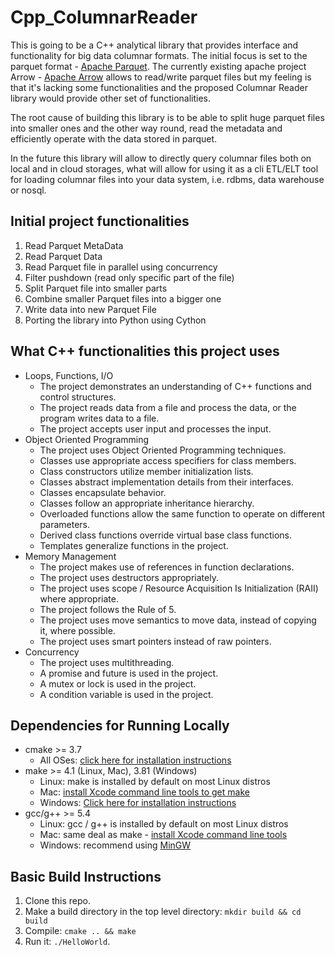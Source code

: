 # Cpp_ColumnarReader

This is going to be a C++ analytical library that provides interface and functionality for big data columnar formats.
The initial focus is set to the parquet format - [Apache Parquet](https://parquet.apache.org/ "Official project"). The currently existing apache project Arrow - [Apache Arrow](https://github.com/apache/arrow) allows to read/write parquet files but my feeling is that it's lacking some functionalities and the proposed Columnar Reader library would provide other set of functionalities.

The root cause of building this library is to be able to split huge parquet files into smaller ones and the other way round, read the metadata and efficiently operate with the data stored in parquet. 

In the future this library will allow to directly query columnar files both on local and in cloud storages, what will allow for using it as a cli ETL/ELT tool for loading columnar files into your data system, i.e. rdbms, data warehouse or nosql.

## Initial project functionalities
1. Read Parquet MetaData
2. Read Parquet Data
3. Read Parquet file in parallel using concurrency
4. Filter pushdown (read only specific part of the file)
5. Split Parquet file into smaller parts
6. Combine smaller Parquet files into a bigger one
7. Write data into new Parquet File
8. Porting the library into Python using Cython


## What C++ functionalities this project uses
- Loops, Functions, I/O
    - The project demonstrates an understanding of C++ functions and control structures.
    - The project reads data from a file and process the data, or the program writes data to a file.
    - The project accepts user input and processes the input.
- Object Oriented Programming   
    - The project uses Object Oriented Programming techniques.
    - Classes use appropriate access specifiers for class members.
    - Class constructors utilize member initialization lists.
    - Classes abstract implementation details from their interfaces.
    - Classes encapsulate behavior.
    - Classes follow an appropriate inheritance hierarchy.
    - Overloaded functions allow the same function to operate on different parameters.
    - Derived class functions override virtual base class functions.
    - Templates generalize functions in the project.
- Memory Management
    - The project makes use of references in function declarations.
    - The project uses destructors appropriately.
    - The project uses scope / Resource Acquisition Is Initialization (RAII) where appropriate.
    - The project follows the Rule of 5.
    - The project uses move semantics to move data, instead of copying it, where possible.
    - The project uses smart pointers instead of raw pointers.
- Concurrency
    - The project uses multithreading.
    - A promise and future is used in the project.
    - A mutex or lock is used in the project.
    - A condition variable is used in the project.

## Dependencies for Running Locally
* cmake >= 3.7
  * All OSes: [click here for installation instructions](https://cmake.org/install/)
* make >= 4.1 (Linux, Mac), 3.81 (Windows)
  * Linux: make is installed by default on most Linux distros
  * Mac: [install Xcode command line tools to get make](https://developer.apple.com/xcode/features/)
  * Windows: [Click here for installation instructions](http://gnuwin32.sourceforge.net/packages/make.htm)
* gcc/g++ >= 5.4
  * Linux: gcc / g++ is installed by default on most Linux distros
  * Mac: same deal as make - [install Xcode command line tools](https://developer.apple.com/xcode/features/)
  * Windows: recommend using [MinGW](http://www.mingw.org/)

## Basic Build Instructions

1. Clone this repo.
2. Make a build directory in the top level directory: `mkdir build && cd build`
3. Compile: `cmake .. && make`
4. Run it: `./HelloWorld`.
